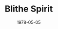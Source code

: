 ---
title: Blithe Spirit
date: 1978-05-05
closing_date: 1978-05-20
layout: productions
playbill:
Theatre: Theatre Jacksonville
Venue: Little Theatre
cast:
- Edith: Cynthia Wooden
- Ruth: Kandice McNett
- Charles: Harry McClintock
- Dr. Bradman: Robert Drake
- Violet Bradman: Kay McClintock
- Madame Arcati: Gerri Turbow
- Elvira: Nancy Kaye
crew:
- Director: Robert Knowles
- Scene Design: Mike Murphy
- Stage Manager: Doug Thomas
- Assistant Stage Managers:
  - Laurie Kaden
  - Barbara Stillson
- Lighting Design: Kelly Hart
- Lighting Technician: Valerie Howard
- Sound: Amelia Senhausen
- Properties:
  - Pam Jackson
  - Sabina Meyer
  - Niki Morrissett
- Head Grip: Bob Morrison
- Set Construction:
  - Sarah Barto
  - Scott Dunham
  - Sam Frankhouser
  - Marty Friedman
  - Tom Heffernan
  - Laura Heidenrich
  - Bob Isenberger
  - Pam Jackson
  - Niki Morrissett
  - Bob Morrison
  - David McCarthy
  - Glenn McCarthy
  - Peter Rivera
  - Bebe Schroder
  - David Stillson
- Costumes:
  - Gert Berman
  - Nancy Kaye
- Publicity: Madge Bruner
- Box Office:
  - Pat Mullarkey
  - Shirley Cooke
  - Ann Dubow
  - Joyce Kaye
  - Bette Sheurer
  - Pat Somers
  - Esta Tkac
  - Martha Wynne
orchestra:
external_links:
---
